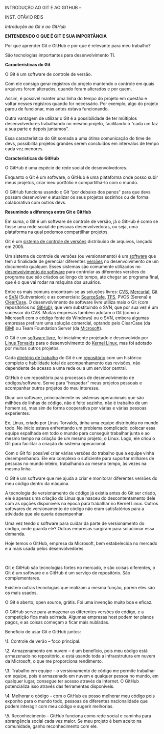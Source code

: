 INTRODUÇÃO AO GIT E AO GITHUB – 

INST. OTÁVIO REIS

 

*Introdução ao Git e ao GitHub*

 

**ENTENDENDO O QUE É GIT E SUA IMPORTÂNCIA**

Por que aprender Git e GitHub e por que é relevante para meu trabalho?

São tecnologias importantes para desenvolvimento TI.

**Características do Git**

O Git é um software de controle de versão.

Com ele consigo gerar registros do projeto mantendo o controle em quais arquivos foram alterados, quando foram alterados e por quem.

Assim, é possível manter uma linha do tempo do projeto em questão e voltar nesses registros quando for necessário. Por exemplo, algo do projeto parou de funcionar, mas antes estava funcionando.

Outra vantagem de utilizar o Git é a possibilidade de ter múltiplos desenvolvedores trabalhando no mesmo projeto, facilitando o “cada um faz a sua parte e depois juntamos”.

Essa característica do Git somada a uma ótima comunicação do time de devs, possibilita projetos grandes serem concluídos em intervalos de tempo cada vez menores.

**Características do GitHub**

O GitHub é uma espécie de rede social de desenvolvedores.

Enquanto o Git é um software, o GitHub é uma plataforma onde posso subir meus projetos, criar meu portfólio e compartilhá-lo com o mundo. 

O GitHub funciona usando o Git “por debaixo dos panos” para que devs possam desenvolver e atualizar os seus projetos sozinhos ou de forma colaborativa com outros devs.

**Resumindo a diferença entre Git e GitHub**

Em suma, o Git é um software de controle de versão, já o GitHub é como se fosse uma rede social de pessoas desenvolvedoras, ou seja, uma plataforma na qual podemos compartilhar projetos.

 

Git é um [sistema de controle de versões](https://pt.wikipedia.org/wiki/Sistema_de_controle_de_versões) distribuído de arquivos, lançado em 2005.

Um sistema de controle de versões (ou versionamento) é um [software](https://pt.wikipedia.org/wiki/Software) que tem a finalidade de gerenciar diferentes [versões](https://pt.wikipedia.org/wiki/Versão) no desenvolvimento de um documento qualquer. Esses sistemas são comumente utilizados no [desenvolvimento de software](https://pt.wikipedia.org/wiki/Desenvolvimento_de_software) para controlar as diferentes versões do programa que são criados ao longo do tempo, até chegar ao programa final, que é o que vai rodar na máquina dos usuários.

Entre os mais comuns encontram-se as soluções livres: [CVS](https://pt.wikipedia.org/wiki/CVS), [Mercurial](https://pt.wikipedia.org/wiki/Mercurial), [Git](https://pt.wikipedia.org/wiki/Git) e [SVN](https://pt.wikipedia.org/wiki/SVN) (Subversion); e as comerciais: [SourceSafe](https://pt.wikipedia.org/w/index.php?title=SourceSafe&action=edit&redlink=1), [TFS](https://en.wikipedia.org/wiki/Team_Foundation_Server), PVCS (Serena) e [ClearCase](https://pt.wikipedia.org/w/index.php?title=ClearCase&action=edit&redlink=1). O desenvolvimento de software livre utiliza mais o Git (com repositórios no [GitHub](https://pt.wikipedia.org/wiki/GitHub)), que vem substituindo o SVN, que por sua vez é um sucessor do CVS. Muitas empresas também adotam o Git (como a Microsoft com o código fonte do Windows) ou o SVN, embora algumas empresas prefiram uma solução comercial, optando pelo ClearCase (da [IBM](https://pt.wikipedia.org/wiki/IBM)) ou Team Foundation Server (da [Microsoft](https://pt.wikipedia.org/wiki/Microsoft)). 

O Git é um [software livre](https://pt.wikipedia.org/wiki/Software_livre), foi inicialmente projetado e desenvolvido por [Linus Torvalds](https://pt.wikipedia.org/wiki/Linus_Torvalds) para o desenvolvimento do [Kernel Linux](https://pt.wikipedia.org/wiki/Linux_(núcleo)), mas foi adotado por muitos outros projetos.

Cada [diretório de trabalho](https://pt.wikipedia.org/wiki/Diretório_(computação)) do Git é um [repositório](https://pt.wikipedia.org/wiki/Repositório) com um histórico completo e habilidade total de acompanhamento das revisões, não dependente de acesso a uma rede ou a um servidor central. 

GitHub é um repositório para processos de desenvolvimento de códigos/software. Serve para “hospedar” meus projetos pessoais e acompanhar outros projetos do meu interesse.

Dica: um software, principalmente os sistemas operacionais que são milhões de linhas de código, não é feito sozinho, não é trabalho de um homem só, mas sim de forma cooperativa por várias e várias pessoas experientes. 

Ex. Linux, criado por Linus Torvalds, tinha uma equipe distribuída no mundo todo. No início estava enfrentando um problema complicado: colocar essa equipe espalhada em todo o mundo para conseguir trabalhar junta e ao mesmo tempo na criação de um mesmo projeto, o Linux. Logo, ele criou o Git para facilitar a criação do sistema operacional.

Com o Git foi possível criar várias versões do trabalho que a equipe vinha desempenhando. Ele era complexo o suficiente para suportar milhares de pessoas no mundo inteiro, trabalhando ao mesmo tempo, às vezes na mesma linha.

O Git é um software que me ajuda a criar e monitorar diferentes versões do meu código dentro da máquina.

A tecnologia de versionamento de código já existia antes do Git ser criado, ele é apenas uma criação do Linus que nasceu do descontentamento dele com as opções disponíveis na época para trabalhar no Kernel Linux. Outros softwares de versionamento de código não eram satisfatórios para a atividade que ele queria desempenhar.

Uma vez tendo o software para cuidar da parte de versionamento do código, onde guarda ele? Outras empresas surgiram para solucionar essa demanda.

Hoje temos o GitHub, empresa da Microsoft, bem estabelecida no mercado e a mais usada pelos desenvolvedores.

​                               

Git e GitHub são tecnologias fortes no mercado, e são coisas diferentes, o Git é um software e o GitHub é um serviço de repositório. São complementares.

Existem outras tecnologias que realizam a mesma função, porém eles são os mais usados.

 

O Git é aberto, open source, grátis. Foi uma invenção muito boa e eficaz.

O GitHub serve para armazenar as diferentes versões do código, e a competição fica mais acirrada. Algumas empresas host podem ter planos pagos, e as coisas começam a ficar mais nubladas.

Benefício de usar Git e GitHub juntos:

 

\1.  Controle de verão – foco principal.

\2.  Armazenamento em nuvem – é um benefício, pois meu código está armazenado no repositório, e está usando toda a infraestrutura em nuvem da Microsoft, o que me proporciona rendimento.

\3.  Trabalho em equipe – o versionamento de código me permite trabalhar em equipe, pois é armazenado em nuvem e qualquer pessoa no mundo, em qualquer lugar, consegue ter acesso através da Internet. O GitHub potencializa isso através das ferramentas disponíveis.

\4.  Melhorar o código – com o GitHub eu posso melhorar meu código pois exponho para o mundo todo, pessoas de diferentes nacionalidade que podem interagir com meu código e sugerir melhorias.

\5.  Reconhecimento – GitHub funciona como rede social e caminha para abrangência social cada vez maior. Se meu projeto é bem aceito na comunidade, ganho reconhecimento com ele.